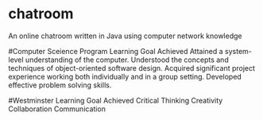 # chatroom
An online chatroom written in Java using computer network knowledge

#Computer Sceience Program Learning Goal Achieved
Attained a system-level understanding of the computer.
Understood the concepts and techniques of object-oriented software design.
Acquired significant project experience working both individually and in a group setting.
Developed effective problem solving skills.

#Westminster Learning Goal Achieved
Critical Thinking
Creativity
Collaboration
Communication
